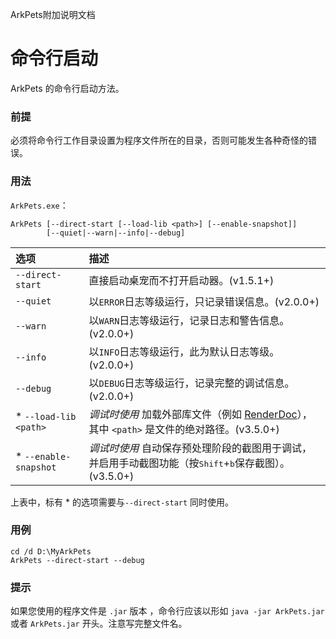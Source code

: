 ArkPets附加说明文档
# 命令行启动

ArkPets 的命令行启动方法。

### 前提
必须将命令行工作目录设置为程序文件所在的目录，否则可能发生各种奇怪的错误。

### 用法
`ArkPets.exe`：
```
ArkPets [--direct-start [--load-lib <path>] [--enable-snapshot]]
        [--quiet|--warn|--info|--debug]
```

| 选项                    | 描述                                                                                    |
|:----------------------|:--------------------------------------------------------------------------------------|
| `--direct-start`      | 直接启动桌宠而不打开启动器。(v1.5.1+)                                                               |
| `--quiet`             | 以`ERROR`日志等级运行，只记录错误信息。(v2.0.0+)                                                      |
| `--warn`              | 以`WARN`日志等级运行，记录日志和警告信息。(v2.0.0+)                                                     |
| `--info`              | 以`INFO`日志等级运行，此为默认日志等级。(v2.0.0+)                                                      |
| `--debug`             | 以`DEBUG`日志等级运行，记录完整的调试信息。(v2.0.0+)                                                    |
| * `--load-lib <path>` | *调试时使用* 加载外部库文件（例如 [RenderDoc](https://renderdoc.org)），其中 `<path>` 是文件的绝对路径。(v3.5.0+) |
| * `--enable-snapshot` | *调试时使用* 自动保存预处理阶段的截图用于调试，并启用手动截图功能（按<kbd>Shift</kbd>+<kbd>b</kbd>保存截图）。(v3.5.0+)      |

上表中，标有 * 的选项需要与`--direct-start` 同时使用。

### 用例
```shell
cd /d D:\MyArkPets
ArkPets --direct-start --debug
```

### 提示
如果您使用的程序文件是 `.jar` 版本 ，命令行应该以形如 `java -jar ArkPets.jar` 或者 `ArkPets.jar` 开头。注意写完整文件名。
